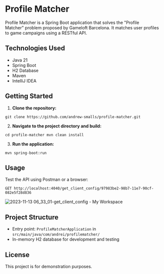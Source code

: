 # Profile Matcher

Profile Matcher is a Spring Boot application that solves the "Profile Matcher" problem proposed by Gameloft Barcelona. It matches user profiles to game campaigns using a RESTful API.

## Technologies Used

- Java 21
- Spring Boot
- H2 Database
- Maven
- IntelliJ IDEA

## Getting Started

1. **Clone the repository:**

```
git clone https://github.com/andrew-smalls/profile-matcher.git
```
2. **Navigate to the project directory and build:**
```
cd profile-matcher mvn clean install
```
3. **Run the application:**
```
mvn spring-boot:run
```

## Usage

Test the API using Postman or a browser:
```
GET http://localhost:4040/get_client_config/97983be2-98b7-11e7-90cf-082e5f28d836
```
![2023-11-13 06_33_01-get_client_config - My Workspace](https://github.com/andrew-smalls/profile-matcher/assets/78035090/c479b426-a781-4585-835c-d475530c26e4)

## Project Structure

- Entry point: `ProfileMatcherApplication` in `src/main/java/com/andrei/profilematcher/`
- In-memory H2 database for development and testing

## License

This project is for demonstration purposes.

